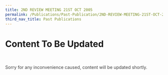 ```yaml
---
title: 2ND REVIEW MEETING 21ST OCT 2005
permalink: /Publications/Past-Publication/2ND-REVIEW-MEETING-21ST-OCT-2005
third_nav_title: Past Publications
---
```

<div class="section-content">
<h1>Content To Be Updated</h1>
<p class="default-title-font" style="color: #333333; margin-right: 0px; margin-bottom: 0px; margin-left: 0px; padding: 0px 0px 1em; border: 0px;">&nbsp;</p><p class="default-content" style="color: #3f3f3f; margin-top: 0px; margin-right: 0px; margin-left: 0px; padding: 0px; border: 0px;">Sorry for any inconvenience caused, content will be updated shortly.</p>
</div>